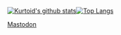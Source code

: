 [![Kurtoid's github stats](https://github-readme-stats.vercel.app/api?username=kurtoid)](https://github.com/anuraghazra/github-readme-stats)[![Top Langs](https://github-readme-stats.vercel.app/api/top-langs/?username=kurtoid&hide=mathematica)](https://github.com/anuraghazra/github-readme-stats)

<a rel="me" href="https://fosstodon.org/@kurtoid">Mastodon</a>
